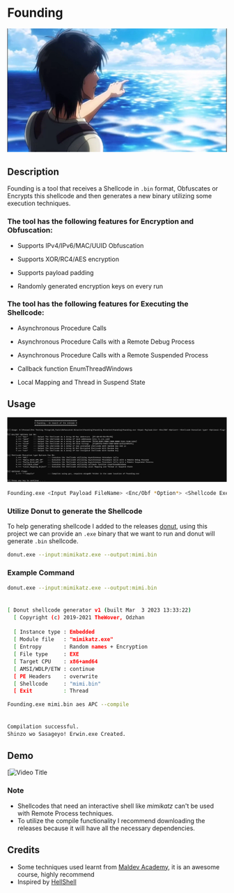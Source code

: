 # Founding

![GitHub Logo](/Founding/Eren.png)

## Description
Founding is a tool that receives a Shellcode in ```.bin``` format, Obfuscates or Encrypts this shellcode and then generates a new binary utilizing some execution techniques.

### The tool has the following features for Encryption and Obfuscation:

- Supports IPv4/IPv6/MAC/UUID Obfuscation

- Supports XOR/RC4/AES encryption

- Supports payload padding

- Randomly generated encryption keys on every run

### The tool has the following features for Executing the Shellcode:
- Asynchronous Procedure Calls

- Asynchronous Procedure Calls with a Remote Debug Process

- Asynchronous Procedure Calls with a Remote Suspended Process

- Callback function EnumThreadWindows

- Local Mapping and Thread in Suspend State

## Usage
![GitHub Logo](/Founding/Usage.png)

```bash
Founding.exe <Input Payload FileName> <Enc/Obf *Option*> <Shellcode Execution type> <Optional flag>
```
### Utilize Donut to generate the Shellcode

To help generating shellcode I added to the releases [donut](https://github.com/TheWover/donut), using this project we can provide an ```.exe``` binary that we want to run and donut will generate ```.bin``` shellcode.
```bash
donut.exe --input:mimikatz.exe --output:mimi.bin
```

### Example Command
```bash
donut.exe --input:mimikatz.exe --output:mimi.bin


[ Donut shellcode generator v1 (built Mar  3 2023 13:33:22)
  [ Copyright (c) 2019-2021 TheWover, Odzhan

  [ Instance type : Embedded
  [ Module file   : "mimikatz.exe"
  [ Entropy       : Random names + Encryption
  [ File type     : EXE
  [ Target CPU    : x86+amd64
  [ AMSI/WDLP/ETW : continue
  [ PE Headers    : overwrite
  [ Shellcode     : "mimi.bin"
  [ Exit          : Thread
```
```bash
Founding.exe mimi.bin aes APC --compile


Compilation successful.
Shinzo wo Sasageyo! Erwin.exe Created.
```

## Demo
[![Video Title](https://drive.google.com/file/d/1Ofj5mxzzVKv2QatPMUcIXmMLho7MCj_o/view?usp=sharing)

### Note
- Shellcodes that need an interactive shell like *mimikatz* can't be used with Remote Process techniques.
- To utilize the compile functionality I recommend downloading the releases because it will have all the necessary dependencies.

## Credits
- Some techniques used learnt from [Maldev Academy](https://maldevacademy.com), it is an awesome course, highly recommend
- Inspired by [HellShell](https://github.com/NUL0x4C/HellShell)



